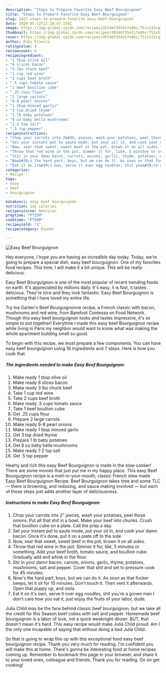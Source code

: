 ```yaml
---
description: "Steps to Prepare Favorite Easy Beef Bourguignon"
title: "Steps to Prepare Favorite Easy Beef Bourguignon"
slug: 1427-steps-to-prepare-favorite-easy-beef-bourguignon
date: 2020-05-12T22:10:47.159Z
image: https://img-global.cpcdn.com/recipes/d554bf35431fe86c/751x532cq70/easy-beef-bourguignon-recipe-main-photo.jpg
thumbnail: https://img-global.cpcdn.com/recipes/d554bf35431fe86c/751x532cq70/easy-beef-bourguignon-recipe-main-photo.jpg
cover: https://img-global.cpcdn.com/recipes/d554bf35431fe86c/751x532cq70/easy-beef-bourguignon-recipe-main-photo.jpg
author: Ruby Francis
ratingvalue: 4
reviewcount: 6
recipeingredient:
- "1 tbsp olive oil"
- "6 slices bacon"
- "3 lbs chuck beef"
- "1 cup red wine"
- "2 cups beef broth"
- ".5 cups tomato sauce"
- "1 beef boullion cube"
- ".25 cups flour"
- "2 large carrots"
- "6-8 pearl onions"
- "1 tbsp minced garlic"
- "3 tsp dried thyme"
- "1 lb baby potatoes"
- "8 oz baby bella mushrooms"
- "1-2 tsp salt"
- ".5 tsp pepper"
recipeinstructions:
- "Chop your carrots into 2&#34; pieces, wash your potatoes, peel those onions. Put all that shit in a bowl. Make your beef into chunks. Crush that boullion cube on a plate. Call the prep a day."
- "Set your instant pot to saute mode, put your oil in, and cook your damn bacon. Once it&#39;s done, put it on a plate off to the side."
- "Now, sear that sweet, sweet beef in the pot, brown it on all sides."
- "Throw that red wine in the pot. Simmer it for, like, 5 minutes or something. Add your beef broth, tomato sauce, and boullion cube. Gradually add and whisk in the flour."
- "Stir in your damn bacon, carrots, onions, garlic, thyme, potatoes, mushrooms, salt and pepper. Cover that shit and set to pressure cook for 45 minutes."
- "Now&#39;s the hard part, boys, but we can do it. As soon as that fucker beeps, let it sit for 10 minutes. Don&#39;t touch it. Then vent it afterwards. Open that puppy up, and viola."
- "Eat it on it&#39;s own, serve it over egg noodles, shit you&#39;re a grown man I don&#39;t care how you eat it, just enjoy the fruits of your labor, dude."
categories:
- Recipe
tags:
- easy
- beef
- bourguignon

katakunci: easy beef bourguignon 
nutrition: 142 calories
recipecuisine: American
preptime: "PT25M"
cooktime: "PT56M"
recipeyield: "1"
recipecategory: Dinner

---
```



![Easy Beef Bourguignon](https://img-global.cpcdn.com/recipes/d554bf35431fe86c/751x532cq70/easy-beef-bourguignon-recipe-main-photo.jpg)

Hey everyone, I hope you are having an incredible day today. Today, we're going to prepare a special dish, easy beef bourguignon. One of my favorites food recipes. This time, I will make it a bit unique. This will be really delicious.

Easy Beef Bourguignon is one of the most popular of recent trending foods on earth. It's appreciated by millions daily. It's easy, it is fast, it tastes delicious. They're nice and they look fantastic. Easy Beef Bourguignon is something that I have loved my entire life.

Try Ina Garten&#39;s Beef Bourguignonne recipe, a French classic with bacon, mushrooms and red wine, from Barefoot Contessa on Food Network. Though this easy beef bourguignon looks and tastes impressive, it&#39;s so simple to put together! Everytime I made this easy beef Bourguignon recipe while living in Paris my neighbor would want to know what was making the whole apartment building smell so good.


To begin with this recipe, we must prepare a few components. You can have easy beef bourguignon using 16 ingredients and 7 steps. Here is how you cook that.

<!--inarticleads1-->

##### The ingredients needed to make Easy Beef Bourguignon:

1. Make ready 1 tbsp olive oil
1. Make ready 6 slices bacon
1. Make ready 3 lbs chuck beef
1. Take 1 cup red wine
1. Take 2 cups beef broth
1. Make ready .5 cups tomato sauce
1. Take 1 beef boullion cube
1. Get .25 cups flour
1. Prepare 2 large carrots
1. Make ready 6-8 pearl onions
1. Make ready 1 tbsp minced garlic
1. Get 3 tsp dried thyme
1. Prepare 1 lb baby potatoes
1. Get 8 oz baby bella mushrooms
1. Make ready 1-2 tsp salt
1. Get .5 tsp pepper


Hearty and rich this easy Beef Bourguignon is made in the slow cooker! There are some movies that just put me in my happy place. This easy Beef Bourguignon recipe is a melt-in-your-mouth, classic French stew made Easy Beef Bourguignon Recipe. Beef Bourguignon takes time and some TLC — there is browning, and reducing, and sauce making involved — but each of those steps just adds another layer of deliciousness. 

<!--inarticleads2-->

##### Instructions to make Easy Beef Bourguignon:

1. Chop your carrots into 2&#34; pieces, wash your potatoes, peel those onions. Put all that shit in a bowl. Make your beef into chunks. Crush that boullion cube on a plate. Call the prep a day.
1. Set your instant pot to saute mode, put your oil in, and cook your damn bacon. Once it&#39;s done, put it on a plate off to the side.
1. Now, sear that sweet, sweet beef in the pot, brown it on all sides.
1. Throw that red wine in the pot. Simmer it for, like, 5 minutes or something. Add your beef broth, tomato sauce, and boullion cube. Gradually add and whisk in the flour.
1. Stir in your damn bacon, carrots, onions, garlic, thyme, potatoes, mushrooms, salt and pepper. Cover that shit and set to pressure cook for 45 minutes.
1. Now&#39;s the hard part, boys, but we can do it. As soon as that fucker beeps, let it sit for 10 minutes. Don&#39;t touch it. Then vent it afterwards. Open that puppy up, and viola.
1. Eat it on it&#39;s own, serve it over egg noodles, shit you&#39;re a grown man I don&#39;t care how you eat it, just enjoy the fruits of your labor, dude.


Julia Child may be the face behind classic beef bourguignon, but we take all the credit for this Season beef cubes with salt and pepper. Homemade beef bourguignon is a labor of love, not a quick weeknight dinner. BUT, that doesn&#39;t mean it&#39;s hard. This easy recipe would make Julia Child proud. Am I the only one incapable of saying that without doing a bad Julia Child. 

So that is going to wrap this up with this exceptional food easy beef bourguignon recipe. Thank you very much for reading. I'm confident you will make this at home. There's gonna be interesting food at home recipes coming up. Remember to bookmark this page in your browser, and share it to your loved ones, colleague and friends. Thank you for reading. Go on get cooking!
